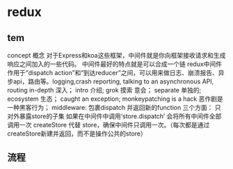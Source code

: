 # redux
## tem
concept 概念
对于Express和koa这些框架，中间件就是你向框架接收请求和生成响应之间加入的一些代码。
中间件最好的特点就是可以合成一个链
redux中间件作用于“dispatch action”和“到达reducer”之间，可以用来做日志、崩溃报告、异步api，路由等。logging,crash reporting, talking to an asynchronous API, routing
in-depth 深入； intro 介绍; grok 摸索 意会；
separate 单独的; ecosystem 生态； caught an exception; monkeypatching is a hack 恶作剧是一种黑客行为；
middleware: 包裹dispatch 并返回新的function
三个方面：
只对外暴露store的子集
如果在中间件中调用‘store.dispatch’ 会将所有中间件全部调用一次
createStore 代替 store，确保中间件只调用一次。（每次都是通过createStore新建并返回，而不是操作公共的store）

## 流程
